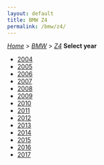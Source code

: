 ```yaml
---
layout: default
title: BMW Z4
permalink: /bmw/z4/
---
```

[*Home*](/) > [*BMW*](/bmw/) > [*Z4*](/bmw/z4/)
**Select year**
- [2004](/bmw/z4/2004/)
- [2005](/bmw/z4/2005/)
- [2006](/bmw/z4/2006/)
- [2007](/bmw/z4/2007/)
- [2008](/bmw/z4/2008/)
- [2009](/bmw/z4/2009/)
- [2010](/bmw/z4/2010/)
- [2011](/bmw/z4/2011/)
- [2012](/bmw/z4/2012/)
- [2013](/bmw/z4/2013/)
- [2014](/bmw/z4/2014/)
- [2015](/bmw/z4/2015/)
- [2016](/bmw/z4/2016/)
- [2017](/bmw/z4/2017/)